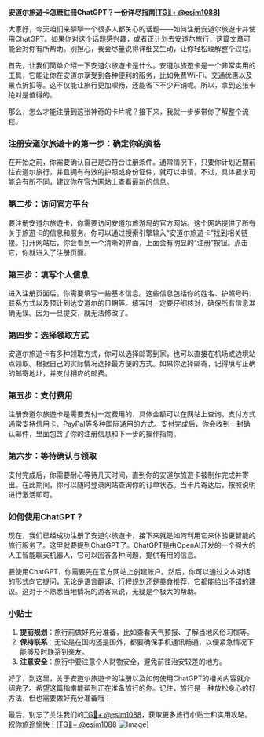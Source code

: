 **安道尔旅遊卡怎麽註冊ChatGPT？一份详尽指南[[TG💪+ @esim1088](https://t.me/s/esim1088)]**

大家好，今天咱们来聊聊一个很多人都关心的话题——如何注册安道尔旅遊卡并使用ChatGPT。如果你对这个话题感兴趣，或者正计划去安道尔旅行，这篇文章可能会对你有所帮助。别担心，我会尽量说得详细又生动，让你轻松理解整个过程。

首先，让我们简单介绍一下安道尔旅遊卡是什么。安道尔旅遊卡是一个非常实用的工具，它能让你在安道尔享受到各种便利的服务，比如免费Wi-Fi、交通优惠以及景点折扣等。这不仅能让旅行更加顺畅，还能省下不少开销呢。所以，拿到这张卡绝对是值得的。

那么，怎么才能注册到这张神奇的卡片呢？接下来，我就一步步带你了解整个流程。

### 注册安道尔旅遊卡的第一步：确定你的资格

在开始之前，你需要确认自己是否符合注册条件。通常情况下，只要你计划近期前往安道尔旅行，并且拥有有效的护照或身份证件，就可以申请。不过，具体要求可能会有所不同，建议你在官方网站上查看最新的信息。

### 第二步：访问官方平台

要注册安道尔旅遊卡，你需要访问安道尔旅游局的官方网站。这个网站提供了所有关于旅遊卡的信息和服务。你可以通过搜索引擎输入“安道尔旅遊卡”找到相关链接。打开网站后，你会看到一个清晰的界面，上面会有明显的“注册”按钮。点击它，你就进入了注册页面。

### 第三步：填写个人信息

进入注册页面后，你需要填写一些基本信息。这些信息包括你的姓名、护照号码、联系方式以及预计到达安道尔的日期等。填写时一定要仔细核对，确保所有信息准确无误。因为一旦提交，就无法修改了。

### 第四步：选择领取方式

安道尔旅遊卡有多种领取方式，你可以选择邮寄到家，也可以直接在机场或边境站点领取。根据自己的实际情况选择最方便的方式。如果你选择邮寄，记得填写正确的邮寄地址，并支付相应的邮费。

### 第五步：支付费用

注册安道尔旅遊卡是需要支付一定费用的，具体金额可以在网站上查询。支付方式通常支持信用卡、PayPal等多种国际通用的方式。支付完成后，你会收到一封确认邮件，里面包含了你的注册信息和下一步的操作指南。

### 第六步：等待确认与领取

支付完成后，你需要耐心等待几天时间，直到你的安道尔旅遊卡被制作完成并寄出。在此期间，你可以随时登录网站查询你的订单状态。当卡片寄达后，按照说明进行激活即可。

### 如何使用ChatGPT？

现在，我们已经成功注册了安道尔旅遊卡，接下来就是如何利用它来体验更智能的旅行服务了。这里就要提到ChatGPT了。ChatGPT是由OpenAI开发的一个强大的人工智能聊天机器人，它可以回答各种问题，提供有用的信息。

要使用ChatGPT，你需要先在官方网站上创建账户。然后，你可以通过文本对话的形式向它提问，无论是语言翻译、行程规划还是美食推荐，它都能给出不错的建议。这对于不熟悉当地情况的游客来说，无疑是个极大的帮助。

### 小贴士

1. **提前规划**：旅行前做好充分准备，比如查看天气预报、了解当地风俗习惯等。
2. **保持联系**：无论是在国内还是国外，都要确保手机通讯畅通，以便紧急情况下能够及时联系到亲友。
3. **注意安全**：旅行中要注意个人财物安全，避免前往治安较差的地方。

好了，到这里，关于安道尔旅遊卡的注册以及如何使用ChatGPT的相关内容就介绍完了。希望这篇指南能帮到正在准备旅行的你。记住，旅行是一种放松身心的好方法，但也需要做好充分准备哦！

最后，别忘了关注我们的[TG💪+ @esim1088](https://t.me/s/esim1088)，获取更多旅行小贴士和实用攻略。祝你旅途愉快！[[TG💪+ @esim1088](https://t.me/s/esim1088) ![Image](https://i.postimg.cc/4NQfJmqS/Snipaste-2025-05-13-00-14-12.png)]